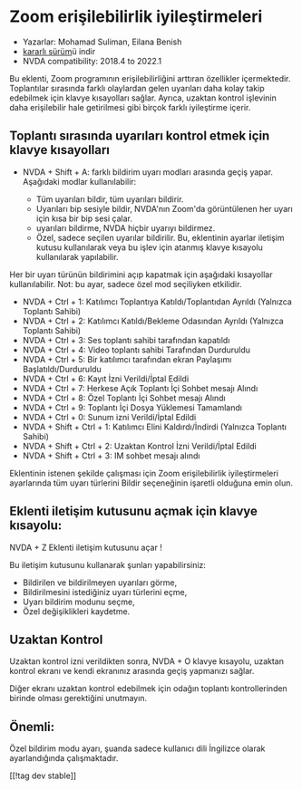 # Zoom erişilebilirlik iyileştirmeleri #

* Yazarlar: Mohamad Suliman, Eilana Benish
* [kararlı sürüm][1]ü indir
* NVDA compatibility: 2018.4 to 2022.1

Bu eklenti, Zoom programının erişilebilirliğini arttıran özellikler
içermektedir. Toplantılar sırasında farklı olaylardan gelen uyarıları daha
kolay takip edebilmek için klavye kısayolları sağlar. Ayrıca, uzaktan
kontrol işlevinin daha erişilebilir hale getirilmesi gibi birçok farklı
iyileştirme içerir.

## Toplantı sırasında uyarıları kontrol etmek için klavye kısayolları

* NVDA + Shift + A: farklı bildirim uyarı modları arasında geçiş
  yapar. Aşağıdaki modlar kullanılabilir:

    * Tüm uyarıları bildir, tüm uyarıları bildirir.
    * Uyarıları bip sesiyle bildir, NVDA'nın Zoom'da görüntülenen her uyarı
      için kısa bir bip sesi çalar.
    * uyarıları bildirme,  NVDA hiçbir uyarıyı bildirmez.
    * Özel, sadece seçilen uyarılar bildirilir. Bu, eklentinin ayarlar
      iletişim kutusu kullanılarak veya bu işlev için atanmış klavye
      kısayolu kullanılarak yapılabilir.

Her bir uyarı türünün bildirimini açıp kapatmak için aşağıdaki kısayollar
kullanılabilir. Not: bu ayar, sadece özel mod seçiliyken etkilidir.

* NVDA + Ctrl + 1: Katılımcı Toplantıya Katıldı/Toplantıdan Ayrıldı
  (Yalnızca Toplantı Sahibi)
* NVDA + Ctrl + 2: Katılımcı Katıldı/Bekleme Odasından Ayrıldı (Yalnızca
  Toplantı Sahibi)
* NVDA + Ctrl + 3: Ses toplantı sahibi tarafından kapatıldı
* NVDA + Ctrl + 4: Video toplantı sahibi Tarafından Durduruldu
* NVDA + Ctrl + 5: Bir katılımcı tarafından ekran Paylaşımı
  Başlatıldı/Durduruldu
* NVDA + Ctrl + 6: Kayıt İzni Verildi/İptal Edildi
* NVDA + Ctrl + 7: Herkese Açık Toplantı İçi Sohbet mesajı Alındı
* NVDA + Ctrl + 8: Özel Toplantı İçi Sohbet mesajı Alındı
* NVDA + Ctrl + 9: Toplantı İçi Dosya Yüklemesi Tamamlandı
* NVDA + Ctrl + 0: Sunum izni Verildi/İptal Edildi
* NVDA + Shift + Ctrl + 1: Katılımcı Elini Kaldırdı/İndirdi (Yalnızca
  Toplantı Sahibi)
* NVDA + Shift + Ctrl + 2: Uzaktan Kontrol İzni Verildi/İptal Edildi
* NVDA + Shift + Ctrl + 3: IM sohbet mesajı alındı


Eklentinin istenen şekilde çalışması için Zoom erişilebilirlik
iyileştirmeleri ayarlarında tüm uyarı türlerini Bildir seçeneğinin işaretli
olduğuna emin olun. 

## Eklenti iletişim kutusunu açmak için klavye kısayolu:

NVDA + Z Eklenti iletişim kutusunu açar !

Bu iletişim kutusunu kullanarak şunları yapabilirsiniz:

* Bildirilen ve bildirilmeyen uyarıları görme,
* Bildirilmesini istediğiniz uyarı türlerini eçme,
* Uyarı bildirim modunu seçme,
* Özel değişiklikleri kaydetme.

## Uzaktan Kontrol

Uzaktan kontrol izni verildikten sonra, NVDA + O klavye kısayolu, uzaktan
kontrol ekranı ve kendi ekranınız arasında geçiş yapmanızı sağlar.

Diğer ekranı uzaktan kontrol edebilmek için odağın toplantı kontrollerinden
birinde olması gerektiğini unutmayın.

## Önemli:

Özel bildirim modu ayarı, şuanda sadece kullanıcı dili İngilizce olarak
ayarlandığında çalışmaktadır.

[[!tag dev stable]]

[1]: https://addons.nvda-project.org/files/get.php?file=zoom
